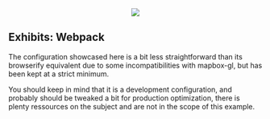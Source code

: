 <div align="center">
  <img src="https://avatars3.githubusercontent.com/u/2105791?v=3&s=200" />
</div>

## Exhibits: Webpack

The configuration showcased here is a bit less straightforward than its browserify
equivalent due to some incompatibilities with mapbox-gl, but has been kept at a
strict minimum.

You should keep in mind that it is a development configuration, and probably
should be tweaked a bit for production optimization, there is plenty ressources
on the subject and are not in the scope of this example.
